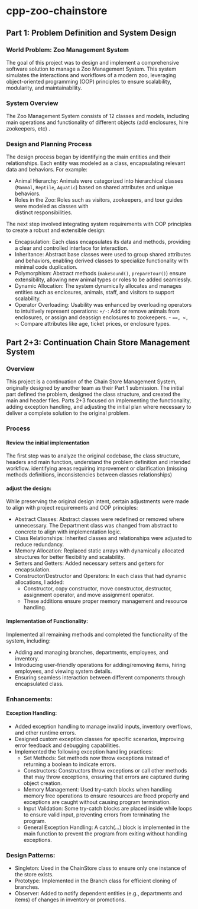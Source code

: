# cpp-zoo-chainstore

## Part 1: Problem Definition and System Design
### World Problem: Zoo Management System
The goal of this project was to design and implement a comprehensive software solution to manage a Zoo Management System. This system simulates the interactions and workflows of a modern zoo, leveraging object-oriented programming (OOP) principles to ensure scalability, modularity, and maintainability.
### System Overview
The Zoo Management System consists of 12 classes and models, including main operations and functionality of different objects (add enclosures, hire zookeepers, etc) . 
### Design and Planning Process
The design process began by identifying the main entities and their relationships. Each entity was modeled as a class, encapsulating relevant data and behaviors. For example: 
  - Animal Hierarchy: Animals were categorized into hierarchical classes (`Mammal`, `Reptile`, `Aquatic`) based on shared attributes and unique behaviors.
  - Roles in the Zoo: Roles such as visitors, zookeepers, and tour guides were modeled as classes with   
distinct responsibilities. 

The next step involved integrating system requirements with OOP principles to create a robust and extensible design: 
  - Encapsulation: Each class encapsulates its data and methods, providing a clear and controlled interface for interaction.
  - Inheritance: Abstract base classes were used to group shared attributes and behaviors, enabling derived classes to specialize functionality with minimal code duplication.
  - Polymorphism: Abstract methods (`makeSound()`, `prepareTour()`) ensure extensibility, allowing new animal types or roles to be added seamlessly.
  - Dynamic Allocation: The system dynamically allocates and manages entities such as enclosures, animals, staff, and visitors to support scalability.
  - Operator Overloading: Usability was enhanced by overloading operators to intuitively represent operations:
 `+/-`: Add or remove animals from enclosures, or assign and deassign enclosures to zookeepers. -
 `==, <, >`: Compare attributes like age, ticket prices, or enclosure types.


## Part 2+3: Continuation Chain Store Management System
### Overview
This project is a continuation of the Chain Store Management System, originally designed by another team as their Part 1 submission. The initial part defined the problem, designed the class structure, and created the main and header files. Parts 2+3 focused on implementing the functionality, adding exception handling, and adjusting the initial plan where necessary to deliver a complete solution to the original problem.

### Process
#### Review the initial implementation
The first step was to analyze the original codebase, the class structure, headers and main function, understand the problem definition and intended workflow.
identifying areas requiring improvement or clarification (missing methods definitions, inconsistencies between classes relationships)
#### adjust the design:
While preserving the original design intent, certain adjustments were made to align with project requirements and OOP principles:
- Abstract Classes: Abstract classes were redefined or removed where unnecessary. The Department class was changed from abstract to concrete to align with implementation logic.
- Class Relationships: Inherited classes and relationships were adjusted to reduce redundancy.
- Memory Allocation: Replaced static arrays with dynamically allocated structures for better flexibility and scalability.
- Setters and Getters: Added necessary setters and getters for encapsulation.
- Constructor/Destructor and Operators: In each class that had dynamic allocations, I added:
  - Constructor, copy constructor, move constructor, destructor, assignment operator, and move assignment operator.
  - These additions ensure proper memory management and resource handling.


#### Implementation of Functionality:
Implemented all remaining methods and completed the functionality of the system, including:
- Adding and managing branches, departments, employees, and inventory.
- Introducing user-friendly operations for adding/removing items, hiring employees, and viewing system details.
- Ensuring seamless interaction between different components through encapsulated class.
### Enhancements:
#### Exception Handling:
- Added exception handling to manage invalid inputs, inventory overflows, and other runtime errors.
- Designed custom exception classes for specific scenarios, improving error feedback and debugging capabilities.
- Implemented the following exception handling practices:
  - Set Methods: Set methods now throw exceptions instead of returning a boolean to indicate errors.
  - Constructors: Constructors throw exceptions or call other methods that may throw exceptions, ensuring that errors are captured during object creation.
  - Memory Management: Used try-catch blocks when handling memory free operations to ensure resources are freed properly and exceptions are caught without causing program termination.
  - Input Validation: Some try-catch blocks are placed inside while loops to ensure valid input, preventing errors from terminating the program.
  - General Exception Handling: A catch(...) block is implemented in the main function to prevent the program from exiting without handling exceptions.



### Design Patterns: 
- Singleton: Used in the ChainStore class to ensure only one instance of the store exists.
- Prototype: Implemented in the Branch class for efficient cloning of branches.
- Observer: Added to notify dependent entities (e.g., departments and items) of changes in inventory or promotions.

